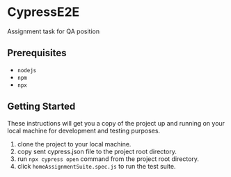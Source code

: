 # CypressE2E

Assignment task for QA position 

## Prerequisites

- `nodejs`
- `npm`
- `npx`

## Getting Started

These instructions will get you a copy of the project up and running on your local machine for development and testing purposes.

1. clone the project to your local machine.
2. copy sent cypress.json file to the project root directory.
3. run `npx cypress open` command from the project root directory.
4. click `homeAssignmentSuite.spec.js` to run the test suite.